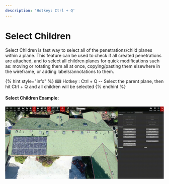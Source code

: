 ```yaml
---
description: 'Hotkey: Ctrl + Q'
---
```


# Select Children

Select Children is fast way to select all of the penetrations/child planes within a plane. This feature can be used to check if all created penetrations are attached, and to select all children planes for quick modifications such as: moving or rotating them all at once, copying/pasting them elsewhere in the wireframe, or adding labels/annotations to them.

{% hint style="info" %}
⌨ Hotkey : Ctrl + Q -- Select the parent plane, then hit Ctrl + Q and all children will be selected
{% endhint %}

#### Select Children Example:

![](../../.gitbook/assets/selectchildren_proj18578_11_2018.gif)

